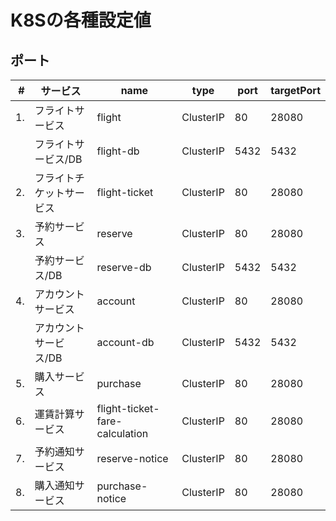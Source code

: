 # K8Sの各種設定値

## ポート

| # | サービス | name | type | port | targetPort | 
|--: | -------- | ---- |  ---- | ---- | ---------- |
|1. | フライトサービス | flight | ClusterIP | 80 | 28080 |
| &nbsp; | フライトサービス/DB | flight-db | ClusterIP | 5432 | 5432 |
|2. | フライトチケットサービス | flight-ticket | ClusterIP | 80 | 28080 |
|3. | 予約サービス | reserve | ClusterIP | 80 | 28080 |
|&nbsp; | 予約サービス/DB | reserve-db | ClusterIP | 5432 | 5432 |
|4. | アカウントサービス | account | ClusterIP | 80 | 28080 |
|&nbsp; | アカウントサービス/DB | account-db | ClusterIP | 5432 | 5432 |
|5. | 購入サービス | purchase | ClusterIP | 80 | 28080 |
|6. | 運賃計算サービス | flight-ticket-fare-calculation | ClusterIP | 80 | 28080 |
|7. | 予約通知サービス | reserve-notice | ClusterIP | 80 | 28080 |
|8. | 購入通知サービス | purchase-notice | ClusterIP | 80 | 28080 |
